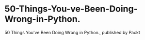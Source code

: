 # 50-Things-You-ve-Been-Doing-Wrong-in-Python.
50 Things You've Been Doing Wrong in Python., published by Packt
